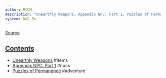 ```yaml
---
author: MCDM
description: "Unearthly Weapons, Appendix NPC: Part 1, Puzzles of Permanence"
system: D&D 5e
---
```

[Source](zotero://select/library/items/M8XQF9UJ)


## [Contents](zotero://open-pdf/library/items/M8XQF9UJ?page=3)

- [Unearthly Weapons](zotero://open-pdf/library/items/M8XQF9UJ?page=5) #items 
- [Appendix NPC: Part 1](zotero://open-pdf/library/items/M8XQF9UJ?page=13) #npcs 
- [Puzzles of Permanence](zotero://open-pdf/library/items/M8XQF9UJ?page=29) #adventure 

